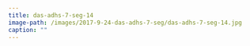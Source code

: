 ```yaml
---
title: das-adhs-7-seg-14
image-path: /images/2017-9-24-das-adhs-7-seg/das-adhs-7-seg-14.jpg
caption: ""
---
```

